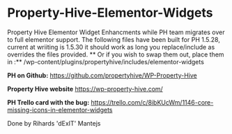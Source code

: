 # Property-Hive-Elementor-Widgets

Property Hive Elementor Widget Enhancments while PH team migrates over to full elementor support.
The following files have been built for PH 1.5.28, current at wriiting is 1.5.30 it should work as long you replace/include as overrides the files provided.
**
Or if you wish to swap them out, place them in :** /wp-content/plugins/propertyhive/includes/elementor-widgets

**PH on Github:**
https://github.com/propertyhive/WP-Property-Hive

**Property Hive website**
https://wp-property-hive.com/

**PH Trello card with the bug:**
https://trello.com/c/8ibKUcWm/1146-core-missing-icons-in-elementor-widgets

Done by Rihards 'dExIT' Mantejs 
